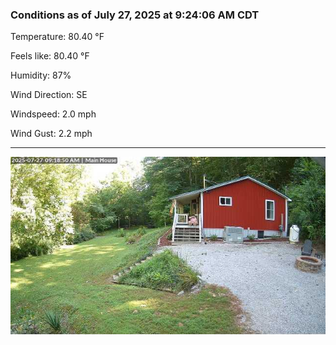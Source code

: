 ### Conditions as of July 27, 2025 at 9:24:06 AM CDT 

Temperature: 80.40 &deg;F

Feels like: 80.40 &deg;F

Humidity: 87%

Wind Direction: SE

Windspeed: 2.0 mph

Wind Gust: 2.2 mph

---

<img src="./images/latest.jpeg"/>

